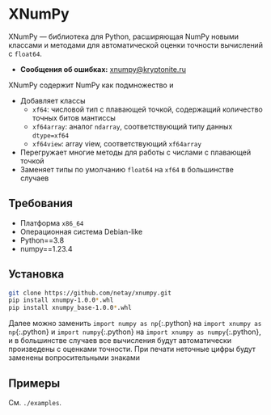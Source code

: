 # XNumPy

XNumPy &mdash; библиотека для Python, расширяющая NumPy новыми классами и методами для автоматической оценки точности вычислений с `float64`.
- **Сообщения об ошибках:** xnumpy@kryptonite.ru

XNumPy содержит NumPy как подмножество и
- Добавляет классы
  - `xf64`: числовой тип с плавающей точкой, содержащий количество точных битов мантиссы
  - `xf64array`: аналог `ndarray`, соответствующий типу данных `dtype=xf64`
  - `xf64view`: array view, соответствующий `xf64array`
- Перегружает многие методы для работы с числами с плавающей точкой
- Заменяет типы по умолчанию `float64` на `xf64` в большинстве случаев

Требования
----------------------

* Платформа `x86_64`
* Операционная система Debian-like
* Python==3.8
* numpy==1.23.4

Установка
----------------------

```bash 
git clone https://github.com/netay/xnumpy.git
pip install xnumpy-1.0.0*.whl
pip install xnumpy_base-1.0.0*.whl
```

Далее можно заменить `import numpy as np`{:.python} на `import xnumpy as np`{:.python}
и `import numpy`{:.python} на `import xnumpy as numpy`{:.python},
и в большинстве случаев все вычисления будут автоматически произведены
с оценками точности.
При печати неточные цифры будут заменены вопросительными знаками

Примеры
----------------------

См. `./examples`.

